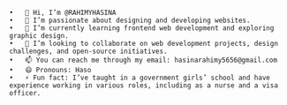 	•	👋 Hi, I’m @RAHIMYHASINA
	•	👀 I’m passionate about designing and developing websites.
	•	🌱 I’m currently learning frontend web development and exploring graphic design.
	•	💞️ I’m looking to collaborate on web development projects, design challenges, and open-source initiatives.
	•	📫 You can reach me through my email: hasinarahimy5656@gmail.com
	•	😄 Pronouns: Haso
	•	⚡ Fun fact: I’ve taught in a government girls’ school and have experience working in various roles, including as a nurse and a visa officer.

<!---
RAHIMYHASINA/RAHIMYHASINA is a ✨ special ✨ repository because its `README.md` (this file) appears on your GitHub profile.
You can click the Preview link to take a look at your changes.
--->
